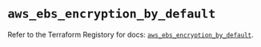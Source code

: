 # `aws_ebs_encryption_by_default`

Refer to the Terraform Registory for docs: [`aws_ebs_encryption_by_default`](https://registry.terraform.io/providers/hashicorp/aws/5.7.0/docs/resources/ebs_encryption_by_default).
